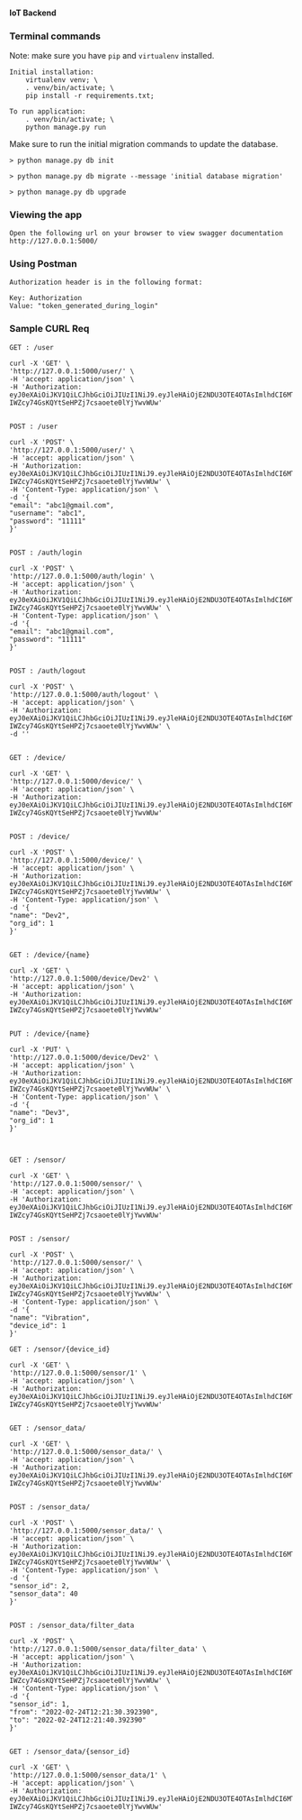 #### IoT Backend

### Terminal commands
Note: make sure you have `pip` and `virtualenv` installed.

    Initial installation: 
        virtualenv venv; \
        . venv/bin/activate; \
        pip install -r requirements.txt;
    
    To run application:
        . venv/bin/activate; \
	    python manage.py run

Make sure to run the initial migration commands to update the database.

    > python manage.py db init
    
    > python manage.py db migrate --message 'initial database migration'

    > python manage.py db upgrade

### Viewing the app ###

    Open the following url on your browser to view swagger documentation
    http://127.0.0.1:5000/


### Using Postman ####

    Authorization header is in the following format:

    Key: Authorization
    Value: "token_generated_during_login"

### Sample CURL Req ####

    GET : /user

    curl -X 'GET' \
    'http://127.0.0.1:5000/user/' \
    -H 'accept: application/json' \
    -H 'Authorization: eyJ0eXAiOiJKV1QiLCJhbGciOiJIUzI1NiJ9.eyJleHAiOjE2NDU3OTE4OTAsImlhdCI6MTY0NTcwNTQ4NSwic3ViIjoxfQ.GmAxg-IWZcy74GsKQYtSeHPZj7csaoete0lYjYwvWUw'


    POST : /user

    curl -X 'POST' \
    'http://127.0.0.1:5000/user/' \
    -H 'accept: application/json' \
    -H 'Authorization: eyJ0eXAiOiJKV1QiLCJhbGciOiJIUzI1NiJ9.eyJleHAiOjE2NDU3OTE4OTAsImlhdCI6MTY0NTcwNTQ4NSwic3ViIjoxfQ.GmAxg-IWZcy74GsKQYtSeHPZj7csaoete0lYjYwvWUw' \
    -H 'Content-Type: application/json' \
    -d '{
    "email": "abc1@gmail.com",
    "username": "abc1",
    "password": "11111"
    }'


    POST : /auth/login

    curl -X 'POST' \
    'http://127.0.0.1:5000/auth/login' \
    -H 'accept: application/json' \
    -H 'Authorization: eyJ0eXAiOiJKV1QiLCJhbGciOiJIUzI1NiJ9.eyJleHAiOjE2NDU3OTE4OTAsImlhdCI6MTY0NTcwNTQ4NSwic3ViIjoxfQ.GmAxg-IWZcy74GsKQYtSeHPZj7csaoete0lYjYwvWUw' \
    -H 'Content-Type: application/json' \
    -d '{
    "email": "abc1@gmail.com",
    "password": "11111"
    }'


    POST : /auth/logout

    curl -X 'POST' \
    'http://127.0.0.1:5000/auth/logout' \
    -H 'accept: application/json' \
    -H 'Authorization: eyJ0eXAiOiJKV1QiLCJhbGciOiJIUzI1NiJ9.eyJleHAiOjE2NDU3OTE4OTAsImlhdCI6MTY0NTcwNTQ4NSwic3ViIjoxfQ.GmAxg-IWZcy74GsKQYtSeHPZj7csaoete0lYjYwvWUw' \
    -d ''


    GET : /device/

    curl -X 'GET' \
    'http://127.0.0.1:5000/device/' \
    -H 'accept: application/json' \
    -H 'Authorization: eyJ0eXAiOiJKV1QiLCJhbGciOiJIUzI1NiJ9.eyJleHAiOjE2NDU3OTE4OTAsImlhdCI6MTY0NTcwNTQ4NSwic3ViIjoxfQ.GmAxg-IWZcy74GsKQYtSeHPZj7csaoete0lYjYwvWUw'


    POST : /device/

    curl -X 'POST' \
    'http://127.0.0.1:5000/device/' \
    -H 'accept: application/json' \
    -H 'Authorization: eyJ0eXAiOiJKV1QiLCJhbGciOiJIUzI1NiJ9.eyJleHAiOjE2NDU3OTE4OTAsImlhdCI6MTY0NTcwNTQ4NSwic3ViIjoxfQ.GmAxg-IWZcy74GsKQYtSeHPZj7csaoete0lYjYwvWUw' \
    -H 'Content-Type: application/json' \
    -d '{
    "name": "Dev2",
    "org_id": 1
    }'


    GET ​: /device​/{name}

    curl -X 'GET' \
    'http://127.0.0.1:5000/device/Dev2' \
    -H 'accept: application/json' \
    -H 'Authorization: eyJ0eXAiOiJKV1QiLCJhbGciOiJIUzI1NiJ9.eyJleHAiOjE2NDU3OTE4OTAsImlhdCI6MTY0NTcwNTQ4NSwic3ViIjoxfQ.GmAxg-IWZcy74GsKQYtSeHPZj7csaoete0lYjYwvWUw'


    PUT : /device/{name}

    curl -X 'PUT' \
    'http://127.0.0.1:5000/device/Dev2' \
    -H 'accept: application/json' \
    -H 'Authorization: eyJ0eXAiOiJKV1QiLCJhbGciOiJIUzI1NiJ9.eyJleHAiOjE2NDU3OTE4OTAsImlhdCI6MTY0NTcwNTQ4NSwic3ViIjoxfQ.GmAxg-IWZcy74GsKQYtSeHPZj7csaoete0lYjYwvWUw' \
    -H 'Content-Type: application/json' \
    -d '{
    "name": "Dev3",
    "org_id": 1
    }'



    GET : /sensor/

    curl -X 'GET' \
    'http://127.0.0.1:5000/sensor/' \
    -H 'accept: application/json' \
    -H 'Authorization: eyJ0eXAiOiJKV1QiLCJhbGciOiJIUzI1NiJ9.eyJleHAiOjE2NDU3OTE4OTAsImlhdCI6MTY0NTcwNTQ4NSwic3ViIjoxfQ.GmAxg-IWZcy74GsKQYtSeHPZj7csaoete0lYjYwvWUw'


    POST : /sensor/

    curl -X 'POST' \
    'http://127.0.0.1:5000/sensor/' \
    -H 'accept: application/json' \
    -H 'Authorization: eyJ0eXAiOiJKV1QiLCJhbGciOiJIUzI1NiJ9.eyJleHAiOjE2NDU3OTE4OTAsImlhdCI6MTY0NTcwNTQ4NSwic3ViIjoxfQ.GmAxg-IWZcy74GsKQYtSeHPZj7csaoete0lYjYwvWUw' \
    -H 'Content-Type: application/json' \
    -d '{
    "name": "Vibration",
    "device_id": 1
    }'

    GET : /sensor/{device_id}

    curl -X 'GET' \
    'http://127.0.0.1:5000/sensor/1' \
    -H 'accept: application/json' \
    -H 'Authorization: eyJ0eXAiOiJKV1QiLCJhbGciOiJIUzI1NiJ9.eyJleHAiOjE2NDU3OTE4OTAsImlhdCI6MTY0NTcwNTQ4NSwic3ViIjoxfQ.GmAxg-IWZcy74GsKQYtSeHPZj7csaoete0lYjYwvWUw'


    GET : /sensor_data/

    curl -X 'GET' \
    'http://127.0.0.1:5000/sensor_data/' \
    -H 'accept: application/json' \
    -H 'Authorization: eyJ0eXAiOiJKV1QiLCJhbGciOiJIUzI1NiJ9.eyJleHAiOjE2NDU3OTE4OTAsImlhdCI6MTY0NTcwNTQ4NSwic3ViIjoxfQ.GmAxg-IWZcy74GsKQYtSeHPZj7csaoete0lYjYwvWUw'

    
    POST : /sensor_data/

    curl -X 'POST' \
    'http://127.0.0.1:5000/sensor_data/' \
    -H 'accept: application/json' \
    -H 'Authorization: eyJ0eXAiOiJKV1QiLCJhbGciOiJIUzI1NiJ9.eyJleHAiOjE2NDU3OTE4OTAsImlhdCI6MTY0NTcwNTQ4NSwic3ViIjoxfQ.GmAxg-IWZcy74GsKQYtSeHPZj7csaoete0lYjYwvWUw' \
    -H 'Content-Type: application/json' \
    -d '{
    "sensor_id": 2,
    "sensor_data": 40
    }'


    POST : /sensor_data/filter_data

    curl -X 'POST' \
    'http://127.0.0.1:5000/sensor_data/filter_data' \
    -H 'accept: application/json' \
    -H 'Authorization: eyJ0eXAiOiJKV1QiLCJhbGciOiJIUzI1NiJ9.eyJleHAiOjE2NDU3OTE4OTAsImlhdCI6MTY0NTcwNTQ4NSwic3ViIjoxfQ.GmAxg-IWZcy74GsKQYtSeHPZj7csaoete0lYjYwvWUw' \
    -H 'Content-Type: application/json' \
    -d '{
    "sensor_id": 1,
    "from": "2022-02-24T12:21:30.392390",
    "to": "2022-02-24T12:21:40.392390"
    }'


    GET : /sensor_data/{sensor_id}

    curl -X 'GET' \
    'http://127.0.0.1:5000/sensor_data/1' \
    -H 'accept: application/json' \
    -H 'Authorization: eyJ0eXAiOiJKV1QiLCJhbGciOiJIUzI1NiJ9.eyJleHAiOjE2NDU3OTE4OTAsImlhdCI6MTY0NTcwNTQ4NSwic3ViIjoxfQ.GmAxg-IWZcy74GsKQYtSeHPZj7csaoete0lYjYwvWUw'